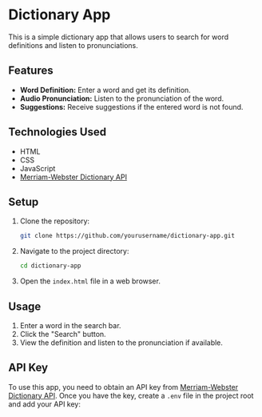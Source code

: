 # Dictionary App

This is a simple dictionary app that allows users to search for word definitions and listen to pronunciations.

## Features

- **Word Definition:** Enter a word and get its definition.
- **Audio Pronunciation:** Listen to the pronunciation of the word.
- **Suggestions:** Receive suggestions if the entered word is not found.

## Technologies Used

- HTML
- CSS
- JavaScript
- [Merriam-Webster Dictionary API](https://dictionaryapi.com/)

## Setup

1. Clone the repository:

    ```bash
    git clone https://github.com/yourusername/dictionary-app.git
    ```

2. Navigate to the project directory:

    ```bash
    cd dictionary-app
    ```

3. Open the `index.html` file in a web browser.

## Usage

1. Enter a word in the search bar.
2. Click the "Search" button.
3. View the definition and listen to the pronunciation if available.

## API Key

To use this app, you need to obtain an API key from [Merriam-Webster Dictionary API](https://dictionaryapi.com/). Once you have the key, create a `.env` file in the project root and add your API key:

